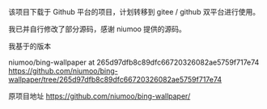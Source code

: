 该项目下载于 Github 平台的项目，计划转移到 gitee / github 双平台进行使用。

我已并自行修改了部分源码，感谢 niumoo 提供的源码。

我基于的版本

niumoo/bing-wallpaper at 265d97dfb8c89dfc66720326082ae5759f717e74
https://github.com/niumoo/bing-wallpaper/tree/265d97dfb8c89dfc66720326082ae5759f717e74

原项目地址
https://github.com/niumoo/bing-wallpaper/